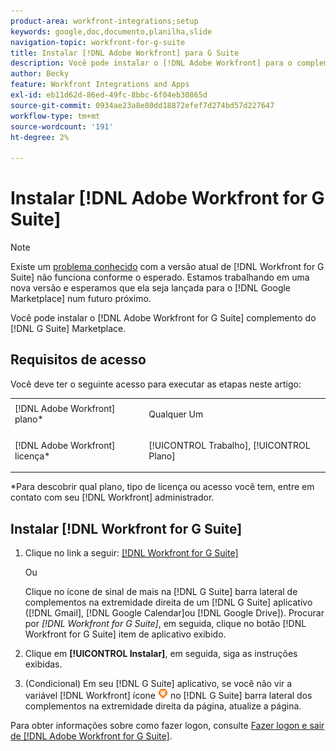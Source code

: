 ```yaml
---
product-area: workfront-integrations;setup
keywords: google,doc,documento,planilha,slide
navigation-topic: workfront-for-g-suite
title: Instalar [!DNL Adobe Workfront] para G Suite
description: Você pode instalar o [!DNL Adobe Workfront] para o complemento G Suite do G Suite Marketplace.
author: Becky
feature: Workfront Integrations and Apps
exl-id: eb11d62d-86ed-49fc-8bbc-6f04eb30865d
source-git-commit: 0934ae23a8e80dd18872efef7d274bd57d227647
workflow-type: tm+mt
source-wordcount: '191'
ht-degree: 2%

---
```


# Instalar [!DNL Adobe Workfront for G Suite]

>[!NOTE]
>
>Existe um [problema conhecido](https://experienceleague.adobe.com/docs/workfront-known-issues/issues/new-workfront-experience/wf-current/wf-integrations-error-when-opening-wf-for-gsuite.html?lang=en) com a versão atual de [!DNL Workfront for G Suite] não funciona conforme o esperado. Estamos trabalhando em uma nova versão e esperamos que ela seja lançada para o [!DNL Google Marketplace] num futuro próximo.

Você pode instalar o [!DNL Adobe Workfront for G Suite] complemento do [!DNL G Suite] Marketplace.

## Requisitos de acesso

Você deve ter o seguinte acesso para executar as etapas neste artigo:

<table style="table-layout:auto"> 
 <col> 
 <col> 
 <tbody> 
  <tr> 
   <td role="rowheader">[!DNL Adobe Workfront] plano*</td> 
   <td> <p>Qualquer Um</p> </td> 
  </tr> 
  <tr> 
   <td role="rowheader">[!DNL Adobe Workfront] licença*</td> 
   <td> <p>[!UICONTROL Trabalho], [!UICONTROL Plano]</p> </td> 
  </tr>
   </tbody> 
</table>

&#42;Para descobrir qual plano, tipo de licença ou acesso você tem, entre em contato com seu [!DNL Workfront] administrador.

## Instalar [!DNL Workfront for G Suite]

1. Clique no link a seguir: [[!DNL Workfront for G Suite]](https://gsuite.google.com/marketplace/app/workfront_for_g_suite/1076371296461)

   Ou

   Clique no ícone de sinal de mais na [!DNL G Suite] barra lateral de complementos na extremidade direita de um [!DNL G Suite] aplicativo ([!DNL Gmail], [!DNL Google Calendar]ou [!DNL Google Drive]). Procurar por *[!DNL Workfront for G Suite]*, em seguida, clique no botão [!DNL Workfront for G Suite] item de aplicativo exibido.

1. Clique em **[!UICONTROL Instalar]**, em seguida, siga as instruções exibidas.
1. (Condicional) Em seu [!DNL G Suite] aplicativo, se você não vir a variável [!DNL Workfront] ícone ![](assets/wf-lion-icon.png) no [!DNL G Suite] barra lateral dos complementos na extremidade direita da página, atualize a página.

Para obter informações sobre como fazer logon, consulte [Fazer logon e sair de [!DNL Adobe Workfront for G Suite]](../../workfront-integrations-and-apps/workfront-for-g-suite/log-in-and-out-wf-for-gsuite.md).
